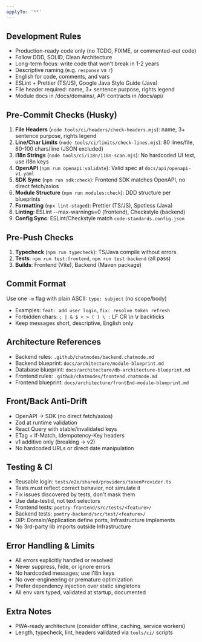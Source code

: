 ```yaml
---
applyTo: '**'
---
```


## Development Rules

- Production-ready code only (no TODO, FIXME, or commented-out code)
- Follow DDD, SOLID, Clean Architecture
- Long-term focus: write code that won't break in 1-2 years
- Descriptive naming (e.g. `response` vs `r`)
- English for code, comments, and vars
- ESLint + Prettier (TS/JS), Google Java Style Guide (Java)
- File header required: name, 3+ sentence purpose, rights legend
- Module docs in /docs/domains/, API contracts in /docs/api/

## Pre-Commit Checks (Husky)

1. **File Headers** (`node tools/ci/headers/check-headers.mjs`): name, 3+
   sentence purpose, rights legend
2. **Line/Char Limits** (`node tools/ci/limits/check-lines.mjs`): 80 lines/file,
   80-100 chars/line (JSON excluded)
3. **i18n Strings** (`node tools/ci/i18n/i18n-scan.mjs`): No hardcoded UI text,
   use i18n keys
4. **OpenAPI** (`npm run openapi:validate`): Valid spec at
   `docs/api/openapi-v1.yaml`
5. **SDK Sync** (`npm run sdk:check`): Frontend SDK matches OpenAPI, no direct
   fetch/axios
6. **Module Structure** (`npm run modules:check`): DDD structure per blueprints
7. **Formatting** (`npx lint-staged`): Prettier (TS/JS), Spotless (Java)
8. **Linting**: ESLint --max-warnings=0 (frontend), Checkstyle (backend)
9. **Config Sync**: ESLint/Checkstyle match `code-standards.config.json`

## Pre-Push Checks

1. **Typecheck** (`npm run typecheck`): TS/Java compile without errors
2. **Tests**: `npm run test:frontend`, `npm run test:backend` (all pass)
3. **Builds**: Frontend (Vite), Backend (Maven package)

## Commit Format

Use one `-m` flag with plain ASCII: `type: subject` (no scope/body)

- Examples: `feat: add user login`, `fix: resolve token refresh`
- Forbidden chars: `; | & $ < > ( ) \ :` LF CR \n \r backticks
- Keep messages short, descriptive, English only

## Architecture References

- Backend rules: `.github/chatmodes/backend.chatmode.md`
- Backend blueprint: `docs/architecture/module-blueprint.md`
- Database blueprint: `docs/architecture/db-architecture-blueprint.md`
- Frontend rules: `.github/chatmodes/frontend.chatmode.md`
- Frontend blueprint: `docs/architecture/frontEnd-module-blueprint.md`

## Front/Back Anti-Drift

- OpenAPI → SDK (no direct fetch/axios)
- Zod at runtime validation
- React Query with stable/invalidated keys
- ETag + If-Match, Idempotency-Key headers
- v1 additive only (breaking → v2)
- No hardcoded URLs or direct date manipulation

## Testing & CI

- Reusable login: `tests/e2e/shared/providers/tokenProvider.ts`
- Tests must reflect correct behavior, not simulate it
- Fix issues discovered by tests, don't mask them
- Use data-testid, not text selectors
- Frontend tests: `poetry-frontend/src/tests/<feature>/`
- Backend tests: `poetry-backend/src/test/<feature>/`
- DIP: Domain/Application define ports, Infrastructure implements
- No 3rd-party lib imports outside Infrastructure

## Error Handling & Limits

- All errors explicitly handled or resolved
- Never suppress, hide, or ignore errors
- No hardcoded messages; use i18n keys
- No over-engineering or premature optimization
- Prefer dependency injection over static singletons
- All env vars typed, validated at startup, documented

## Extra Notes

- PWA-ready architecture (consider offline, caching, service workers)
- Length, typecheck, lint, headers validated via `tools/ci/` scripts
